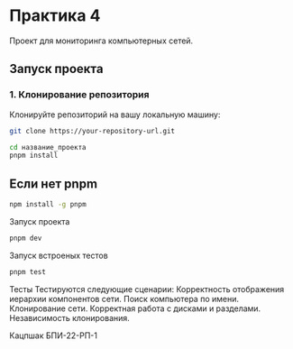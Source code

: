 # Практика 4

Проект для мониторинга компьютерных сетей.

## Запуск проекта

### 1. Клонирование репозитория

Клонируйте репозиторий на вашу локальную машину:

```bash
git clone https://your-repository-url.git

cd название_проекта
pnpm install
```
## Если нет pnpm
```bash
npm install -g pnpm
```

Запуск проекта
```bash
pnpm dev
```

Запуск встроеных тестов
```bash
pnpm test
```

Тесты
Тестируются следующие сценарии:
Корректность отображения иерархии компонентов сети.
Поиск компьютера по имени.
Клонирование сети.
Корректная работа с дисками и разделами.
Независимость клонирования.

Кацпшак БПИ-22-РП-1
